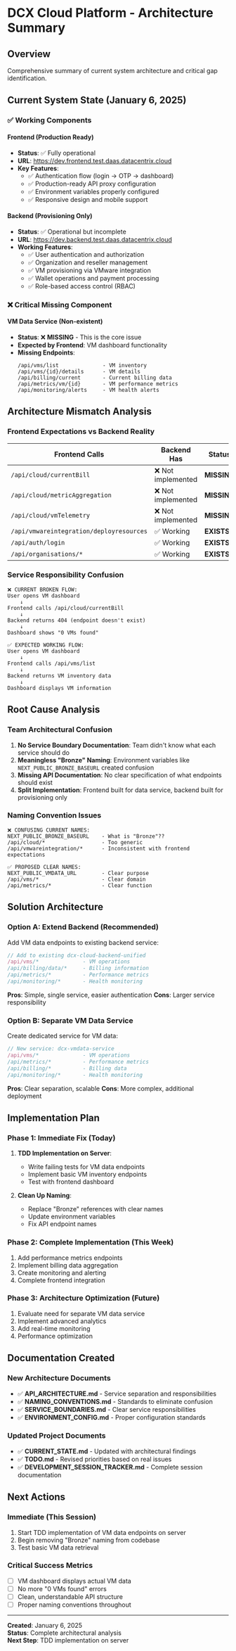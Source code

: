 # DCX Cloud Platform - Architecture Summary

## Overview
Comprehensive summary of current system architecture and critical gap identification.

## Current System State (January 6, 2025)

### ✅ **Working Components**

#### **Frontend** (Production Ready)
- **Status**: ✅ Fully operational
- **URL**: https://dev.frontend.test.daas.datacentrix.cloud
- **Key Features**:
  - ✅ Authentication flow (login → OTP → dashboard)
  - ✅ Production-ready API proxy configuration
  - ✅ Environment variables properly configured
  - ✅ Responsive design and mobile support

#### **Backend** (Provisioning Only)
- **Status**: ✅ Operational but incomplete
- **URL**: https://dev.backend.test.daas.datacentrix.cloud
- **Working Features**:
  - ✅ User authentication and authorization
  - ✅ Organization and reseller management
  - ✅ VM provisioning via VMware integration
  - ✅ Wallet operations and payment processing
  - ✅ Role-based access control (RBAC)

### ❌ **Critical Missing Component**

#### **VM Data Service** (Non-existent)
- **Status**: ❌ **MISSING** - This is the core issue
- **Expected by Frontend**: VM dashboard functionality
- **Missing Endpoints**:
  ```
  /api/vms/list              - VM inventory
  /api/vms/{id}/details      - VM details
  /api/billing/current       - Current billing data
  /api/metrics/vm/{id}       - VM performance metrics
  /api/monitoring/alerts     - VM health alerts
  ```

## Architecture Mismatch Analysis

### **Frontend Expectations vs Backend Reality**

| Frontend Calls | Backend Has | Status |
|----------------|-------------|---------|
| `/api/cloud/currentBill` | ❌ Not implemented | **MISSING** |
| `/api/cloud/metricAggregation` | ❌ Not implemented | **MISSING** |
| `/api/cloud/vmTelemetry` | ❌ Not implemented | **MISSING** |
| `/api/vmwareintegration/deployresources` | ✅ Working | **EXISTS** |
| `/api/auth/login` | ✅ Working | **EXISTS** |
| `/api/organisations/*` | ✅ Working | **EXISTS** |

### **Service Responsibility Confusion**

```
❌ CURRENT BROKEN FLOW:
User opens VM dashboard 
    ↓
Frontend calls /api/cloud/currentBill
    ↓
Backend returns 404 (endpoint doesn't exist)
    ↓
Dashboard shows "0 VMs found"

✅ EXPECTED WORKING FLOW:
User opens VM dashboard
    ↓
Frontend calls /api/vms/list
    ↓
Backend returns VM inventory data
    ↓
Dashboard displays VM information
```

## Root Cause Analysis

### **Team Architectural Confusion**
1. **No Service Boundary Documentation**: Team didn't know what each service should do
2. **Meaningless "Bronze" Naming**: Environment variables like `NEXT_PUBLIC_BRONZE_BASEURL` created confusion
3. **Missing API Documentation**: No clear specification of what endpoints should exist
4. **Split Implementation**: Frontend built for data service, backend built for provisioning only

### **Naming Convention Issues**
```
❌ CONFUSING CURRENT NAMES:
NEXT_PUBLIC_BRONZE_BASEURL    - What is "Bronze"??
/api/cloud/*                  - Too generic
/api/vmwareintegration/*      - Inconsistent with frontend expectations

✅ PROPOSED CLEAR NAMES:
NEXT_PUBLIC_VMDATA_URL        - Clear purpose
/api/vms/*                    - Clear domain
/api/metrics/*                - Clear function
```

## Solution Architecture

### **Option A: Extend Backend** (Recommended)
Add VM data endpoints to existing backend service:

```typescript
// Add to existing dcx-cloud-backend-unified
/api/vms/*              - VM operations
/api/billing/data/*     - Billing information  
/api/metrics/*          - Performance metrics
/api/monitoring/*       - Health monitoring
```

**Pros**: Simple, single service, easier authentication
**Cons**: Larger service responsibility

### **Option B: Separate VM Data Service**
Create dedicated service for VM data:

```typescript
// New service: dcx-vmdata-service
/api/vms/*              - VM operations
/api/metrics/*          - Performance metrics
/api/billing/*          - Billing data
/api/monitoring/*       - Health monitoring
```

**Pros**: Clear separation, scalable
**Cons**: More complex, additional deployment

## Implementation Plan

### **Phase 1: Immediate Fix** (Today)
1. **TDD Implementation on Server**:
   - Write failing tests for VM data endpoints
   - Implement basic VM inventory endpoints
   - Test with frontend dashboard

2. **Clean Up Naming**:
   - Replace "Bronze" references with clear names
   - Update environment variables
   - Fix API endpoint names

### **Phase 2: Complete Implementation** (This Week)
1. Add performance metrics endpoints
2. Implement billing data aggregation
3. Create monitoring and alerting
4. Complete frontend integration

### **Phase 3: Architecture Optimization** (Future)
1. Evaluate need for separate VM data service
2. Implement advanced analytics
3. Add real-time monitoring
4. Performance optimization

## Documentation Created

### **New Architecture Documents**
- ✅ **API_ARCHITECTURE.md** - Service separation and responsibilities
- ✅ **NAMING_CONVENTIONS.md** - Standards to eliminate confusion
- ✅ **SERVICE_BOUNDARIES.md** - Clear service responsibilities  
- ✅ **ENVIRONMENT_CONFIG.md** - Proper configuration standards

### **Updated Project Documents**
- ✅ **CURRENT_STATE.md** - Updated with architectural findings
- ✅ **TODO.md** - Revised priorities based on real issues
- ✅ **DEVELOPMENT_SESSION_TRACKER.md** - Complete session documentation

## Next Actions

### **Immediate** (This Session)
1. Start TDD implementation of VM data endpoints on server
2. Begin removing "Bronze" naming from codebase
3. Test basic VM data retrieval

### **Critical Success Metrics**
- [ ] VM dashboard displays actual VM data
- [ ] No more "0 VMs found" errors  
- [ ] Clean, understandable API structure
- [ ] Proper naming conventions throughout

---
**Created**: January 6, 2025  
**Status**: Complete architectural analysis  
**Next Step**: TDD implementation on server